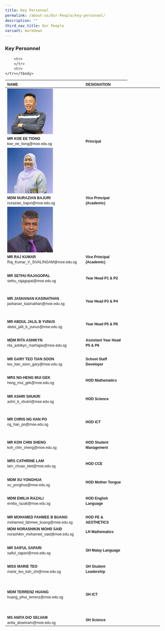 ```yaml
---
title: Key Personnel
permalink: /about-us/Our-People/key-personnel/
description: ""
third_nav_title: Our People
variant: markdown
---
```

### **Key Personnel**
<table border="0" cellpadding="0" cellspacing="0" style="width:509px">
	<thead>
		<tr>
			<th scope="col" style="text-align:left; width:274px"><span style="font-family:Arial,Helvetica,sans-serif"><span style="font-size:12px">NAME</span></span></th>
			<th scope="col" style="text-align:left; width:226px"><span style="font-family:Arial,Helvetica,sans-serif"><span style="font-size:12px">DESIGNATION</span></span></th>
		</tr>
	</thead>
	<tbody>
		<tr>
			<td style="width:274px"><img src="/images/About%20Us/slpsmrkoe.jpeg" style="float:left; height:150px; margin-right:15px; width:150px"></td>
			<td style="width:226px">&nbsp;</td>
		</tr>
		<tr>
			<td style="width:274px"><span style="font-family:Arial,Helvetica,sans-serif"><span style="font-size:12px"><strong>MR KOE EE TIONG</strong><br>
			koe_ee_tiong@moe.edu.sg</span></span></td>
			<td style="width:226px"><span style="font-family:Arial,Helvetica,sans-serif"><span style="font-size:12px"><strong>Principal</strong></span></span></td>
		</tr>
		<tr>
			<td style="width:274px"><img style="float:left;height:150px;margin-right:15px;width:150px" src="/images/About%20Us/slps%20mdm%20azian.png"></td>
			<td style="width:226px">&nbsp;
			</td></tr>
		<tr>
			<td style="width:274px"><span style="font-family:Arial,Helvetica,sans-serif"><span style="font-size:12px"><strong>MDM NURAZIAN BAJURI</strong><br>
			nurazian_bajuri@moe.edu.sg</span></span></td>
			<td style="width:226px"><span style="font-family:Arial,Helvetica,sans-serif"><span style="font-size:12px"><strong>Vice Principal (Academic)</strong></span></span></td>
		</tr>
		<tr>
		</tr>
		<tr>
			<td style="width:274px"><img src="/images/About%20Us/Our%20People/Mr_Raj_Kumar.png" style="float:left; height:150px; margin-right:15px; width:150px"></td>
			<td style="width:226px">&nbsp;
		  </td></tr>
			<tr>
				<td style="width:274px"><span style="font-family:Arial,Helvetica,sans-serif"><span style="font-size:12px"><strong> MR RAJ KUMAR</strong><br>
		Raj_Kumar_V_SIVALINGAM@moe.edu.sg</span></span></td>
			<td style="width:226px"><span style="font-family:Arial,Helvetica,sans-serif"><span style="font-size:12px"><strong>Vice Principal (Academic)</strong></span></span></td>
		</tr>
		<tr>
			<td style="width:274px">&nbsp;</td>
			<td style="width:226px">&nbsp;</td>
		</tr>
		<tr>
			<td style="width:274px"><span style="font-family:Arial,Helvetica,sans-serif"><span style="font-size:12px"><strong>MR SETHU RAJAGOPAL</strong><br>
			sethu_rajagopal@moe.edu.sg</span></span></td>
			<td style="width:226px"><span style="font-family:Arial,Helvetica,sans-serif"><span style="font-size:12px"><strong>Year Head P1 &amp; P2</strong></span></span></td>
		</tr>
		<tr>
			<td style="width:274px">&nbsp;</td>
			<td style="width:226px">&nbsp;</td>
		</tr>
		<tr>
			<td style="width:274px">
			<p><span style="font-family:Arial,Helvetica,sans-serif"><span style="font-size:12px"><strong>MR JASHANAN KASINATHAN</strong><br>
			jashanan_kasinathan@moe.edu.sg</span></span></p>
			</td>
			<td style="width:226px"><span style="font-family:Arial,Helvetica,sans-serif"><span style="font-size:12px"><strong>Year Head P3 &amp; P4</strong></span></span></td>
		</tr>
		<tr>
			<td style="width:274px">&nbsp;</td>
			<td style="width:226px">&nbsp;</td>
		</tr>
		<tr>
			<td style="width:274px"><span style="font-family:Arial,Helvetica,sans-serif"><span style="font-size:12px"><strong>MR ABDUL JALIL B YUNUS</strong><br>
			abdul_jalil_b_yunus@moe.edu.sg</span></span></td>
			<td style="width:226px"><span style="font-family:Arial,Helvetica,sans-serif"><span style="font-size:12px"><strong>Year Head P5 &amp; P6</strong></span></span></td>
		</tr>
		<tr>
			<td style="width:274px">&nbsp;</td>
			<td style="width:226px">&nbsp;</td>
		</tr>
		<tr>
			<td style="width:274px"><span style="font-family:Arial,Helvetica,sans-serif"><span style="font-size:12px"><strong>MDM RITA ASHIKYN</strong><br>
			rita_ashikyn_marhajas@moe.edu.sg</span></span></td>
			<td style="width:226px"><span style="font-family:Arial,Helvetica,sans-serif"><span style="font-size:12px"><strong>Assistant Year Head P5 &amp; P6</strong></span></span></td>
		</tr>
		<tr>
			<td style="width:274px">&nbsp;</td>
			<td style="width:226px">&nbsp;</td>
		</tr>
		<tr>
			<td style="width:274px"><span style="font-family:Arial,Helvetica,sans-serif"><span style="font-size:12px"><strong>MR GARY TEO TIAN SOON</strong><br>
			teo_tian_soon_gary@moe.edu.sg</span></span></td>
			<td style="width:226px"><span style="font-family:Arial,Helvetica,sans-serif"><span style="font-size:12px"><strong>School Staff Developer</strong></span></span></td>
		</tr>
		<tr>
			<td style="width:274px">&nbsp;</td>
			<td style="width:226px">&nbsp;</td>
		</tr>
		<tr>
			<td style="width:274px"><span style="font-family:Arial,Helvetica,sans-serif"><span style="font-size:12px"><strong>MRS NG-HENG MUI GEK</strong><br>
			heng_mui_gek@moe.edu.sg</span></span></td>
			<td style="width:226px"><span style="font-family:Arial,Helvetica,sans-serif"><span style="font-size:12px"><strong>HOD Mathematics</strong></span></span></td>
		</tr>
		<tr>
			<td style="width:274px">&nbsp;</td>
			<td style="width:226px">&nbsp;</td>
		</tr>
		<tr>
			<td style="width:274px"><span style="font-family:Arial,Helvetica,sans-serif"><span style="font-size:12px"><strong>MR ASHRI SHUKRI</strong><br>
			ashri_b_shukri@moe.edu.sg</span></span></td>
			<td style="width:226px"><span style="font-family:Arial,Helvetica,sans-serif"><span style="font-size:12px"><strong>HOD Science</strong></span></span></td>
		</tr>
		<tr>
			<td style="width:274px">&nbsp;</td>
			<td style="width:226px">&nbsp;</td>
		</tr>
		<tr>
			<td style="width:274px">
			<p><span style="font-family:Arial,Helvetica,sans-serif"><span style="font-size:12px"><strong>MR CHRIS NG HAN PO</strong><br>
			ng_han_po@moe.edu.sg</span></span></p>
			</td>
			<td style="width:226px"><span style="font-family:Arial,Helvetica,sans-serif"><span style="font-size:12px"><strong>HOD ICT</strong></span></span></td>
		</tr>
		<tr>
			<td style="width:274px">&nbsp;</td>
			<td style="width:226px">&nbsp;</td>
		</tr>
		<tr>
			<td style="width:274px"><span style="font-family:Arial,Helvetica,sans-serif"><span style="font-size:12px"><strong>MR KOH CHIN SHENG</strong><br>
			koh_chin_sheng@moe.edu.sg</span></span></td>
			<td style="width:226px"><span style="font-family:Arial,Helvetica,sans-serif"><span style="font-size:12px"><strong>HOD Student Management</strong></span></span></td>
		</tr>
		<tr>
			<td style="width:274px">&nbsp;</td>
			<td style="width:226px">&nbsp;</td>
		</tr>
		<tr>
			<td style="width:274px"><span style="font-family:Arial,Helvetica,sans-serif"><span style="font-size:12px"><strong>MRS CATHRINE LAM</strong><br>
			lam_chuan_kiet@moe.edu.sg</span></span></td>
			<td style="width:226px"><span style="font-family:Arial,Helvetica,sans-serif"><span style="font-size:12px"><strong>HOD CCE</strong></span></span></td>
		</tr>
		<tr>
			<td style="width:274px">&nbsp;</td>
			<td style="width:226px">&nbsp;</td>
		</tr>
		<tr>
			<td style="width:274px"><span style="font-family:Arial,Helvetica,sans-serif"><span style="font-size:12px"><strong>MDM XU YONGHUA</strong><br>
			xu_yonghua@moe.edu.sg</span></span></td>
			<td style="width:226px"><span style="font-family:Arial,Helvetica,sans-serif"><span style="font-size:12px"><strong>HOD Mother Tongue</strong></span></span></td>
		</tr>
		<tr>
			<td style="width:274px">&nbsp;</td>
			<td style="width:226px">&nbsp;</td>
		</tr>
		<tr>
			<td style="width:274px"><span style="font-family:Arial,Helvetica,sans-serif"><span style="font-size:12px"><strong>MDM EMILIA RAZALI</strong><br>
			emilia_razali@moe.edu.sg</span></span></td>
			<td style="width:226px"><span style="font-family:Arial,Helvetica,sans-serif"><span style="font-size:12px"><strong>HOD English Language</strong></span></span></td>
		</tr>
		<tr>
			<td style="width:274px">&nbsp;</td>
			<td style="width:226px">&nbsp;</td>
		</tr>
		<tr><td style="width:274px"><span style="font-family:Arial,Helvetica,sans-serif"><span style="font-size:12px"><strong> MR MOHAMED FAHMEE B BUANG</strong><br>mohamed_fahmee_buang@moe.edu.sg</span></span><br>
		</td>
		<td style="width:226px"><span style="font-family:Arial,Helvetica,sans-serif"><span style="font-size:12px"><strong>HOD PE &amp; AESTHETICS</strong></span></span></td>
			</tr><tr>
			<td style="width:274px"><span style="font-family:Arial,Helvetica,sans-serif"><span style="font-size:12px"><strong>MDM NORASHIKIN&nbsp;MOHD SAID</strong><br>
			norashikin_mohamed_said@moe.edu.sg</span></span></td>
			<td style="width:226px"><span style="font-family:Arial,Helvetica,sans-serif"><span style="font-size:12px"><strong>LH Mathematics</strong></span></span></td>
		</tr>
		<tr>
			<td style="width:274px">&nbsp;</td>
			<td style="width:226px">&nbsp;</td>
		</tr>
		<tr>
			<td style="width:274px"><span style="font-family:Arial,Helvetica,sans-serif"><span style="font-size:12px"><strong>MR SAIFUL SAPARI</strong><br>
			saiful_sapari@moe.edu.sg</span></span></td>
			<td style="width:226px"><span style="font-family:Arial,Helvetica,sans-serif"><span style="font-size:12px"><strong>SH Malay Language</strong></span></span></td>
		</tr>
		<tr>
			<td style="width:274px">&nbsp;</td>
			<td style="width:226px">&nbsp;</td>
		</tr>
		<tr>
			<td style="width:274px"><span style="font-family:Arial,Helvetica,sans-serif"><span style="font-size:12px"><strong>MISS MARIE TEO</strong><br>
			marie_teo_kah_zhi@moe.edu.sg</span></span></td>
			<td style="width:226px"><span style="font-family:Arial,Helvetica,sans-serif"><span style="font-size:12px"><strong>SH Student Leadership</strong></span></span></td>
		</tr>
		<tr>
			<td style="width:274px">&nbsp;</td>
			<td style="width:226px">&nbsp;</td>
				</tr><tr>
			<td style="width:274px">&nbsp;</td>
			<td style="width:226px">&nbsp;</td>
		</tr>
		<tr>
			<td style="width:274px"><span style="font-family:Arial,Helvetica,sans-serif"><span style="font-size:12px"><strong>MDM TERRENZ HUANG</strong><br>
			huang_yihui_terrenz@moe.edu.sg</span></span></td>
			<td style="width:226px"><span style="font-family:Arial,Helvetica,sans-serif"><span style="font-size:12px"><strong>SH ICT</strong></span></span></td>
				</tr><tr>
			<td style="width:274px">&nbsp;</td>
			<td style="width:226px">&nbsp;</td>
				</tr><tr>
			<td style="width:274px">&nbsp;</td>
			<td style="width:226px">&nbsp;</td>
		</tr>
			<tr>
			<td style="width:274px"><span style="font-family:Arial,Helvetica,sans-serif"><span style="font-size:12px"><strong>MS ANITA D/O SELVAM</strong><br>
	anita_doselvam@moe.edu.sg</span></span></td>
			<td style="width:226px"><span style="font-family:Arial,Helvetica,sans-serif"><span style="font-size:12px"><strong>SH Science</strong></span></span></td>
					<td style="width:274px">&nbsp;</td>
		</tr>
		
		<tr>
		</tr>
		<tr>
	</tr></tbody>
</table>